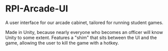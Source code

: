 # RPI-Arcade-UI
A user interface for our arcade cabinet, tailored for running student games.

Made in Unity, because nearly everyone who becomes an officer will know Unity to some extent.
Features a "shim" that sits between the UI and the game, allowing the user to kill the game with a hotkey.
